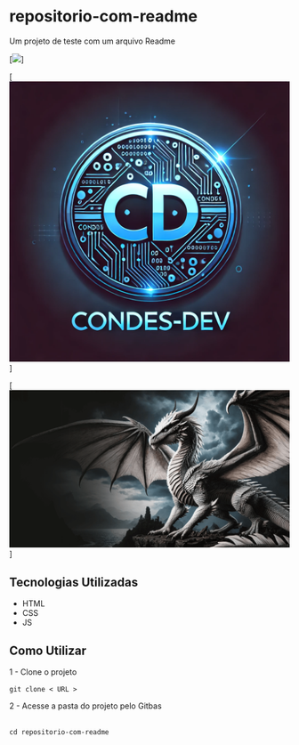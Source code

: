 # repositorio-com-readme
Um projeto de teste com um arquivo Readme

[<img src="JH .gif">]


[<img src="./Condes-deves.webp" alt="Marca Condes Deves ">]

[<img src="arrax.png">]

## Tecnologias Utilizadas
- HTML
- CSS
- JS
## Como Utilizar


1 - Clone o projeto
```
git clone < URL >
```

2 -  Acesse a pasta do projeto pelo Gitbas
```

cd repositorio-com-readme
```